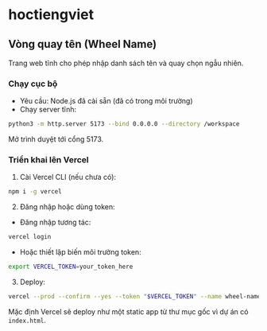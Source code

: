 # hoctiengviet

## Vòng quay tên (Wheel Name)

Trang web tĩnh cho phép nhập danh sách tên và quay chọn ngẫu nhiên.

### Chạy cục bộ
- Yêu cầu: Node.js đã cài sẵn (đã có trong môi trường)
- Chạy server tĩnh:

```bash
python3 -m http.server 5173 --bind 0.0.0.0 --directory /workspace
```

Mở trình duyệt tới cổng 5173.

### Triển khai lên Vercel
1. Cài Vercel CLI (nếu chưa có):
```bash
npm i -g vercel
```
2. Đăng nhập hoặc dùng token:
- Đăng nhập tương tác:
```bash
vercel login
```
- Hoặc thiết lập biến môi trường token:
```bash
export VERCEL_TOKEN=your_token_here
```
3. Deploy:
```bash
vercel --prod --confirm --yes --token "$VERCEL_TOKEN" --name wheel-name
```

Mặc định Vercel sẽ deploy như một static app từ thư mục gốc vì dự án có `index.html`.